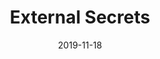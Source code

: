 ---
draft: false
title: "External Secrets"
date: 2019-11-18
publishdate: 2019-11-18
lastmod: 2019-11-19
menu:
  docs:
    parent: administrating
    name: External Secrets
    weight: 20
toc: true
weight: 20 #rem
---